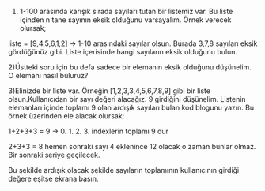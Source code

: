 1) 1-100 arasında karışık sırada sayıları tutan bir listemiz var. Bu liste içinden n tane sayının eksik olduğunu varsayalım. Örnek verecek olursak;

liste = [9,4,5,6,1,2] -> 1-10 arasındaki sayılar olsun. Burada 3,7,8 sayıları eksik gördüğünüz gibi. Liste içerisinde hangi sayıların eksik olduğunu bulun.

2)Üstteki soru için  bu defa sadece bir elemanın eksik olduğunu düşünelim. O elemanı nasıl buluruz?

3)Elinizde bir liste var. Örneğin [1,2,3,3,4,5,6,7,8,9] gibi bir liste olsun.Kullanıcıdan bir sayı değeri alacağız. 9 girdiğini düşünelim. Listenin elemanları içinde toplamı 9 olan ardışık sayıları bulan kod blogunu yazın. Bu örnek üzerinden ele alacak olursak:

1+2+3+3 = 9 -> 0. 1. 2. 3. indexlerin toplamı 9 dur

2+3+3 = 8 hemen sonraki sayı 4 eklenince 12 olacak o zaman bunlar olmaz. Bir sonraki seriye geçilecek.

Bu şekilde ardışık olacak şekilde sayıların toplamının kullanıcının girdiği değere eşitse ekrana basın.